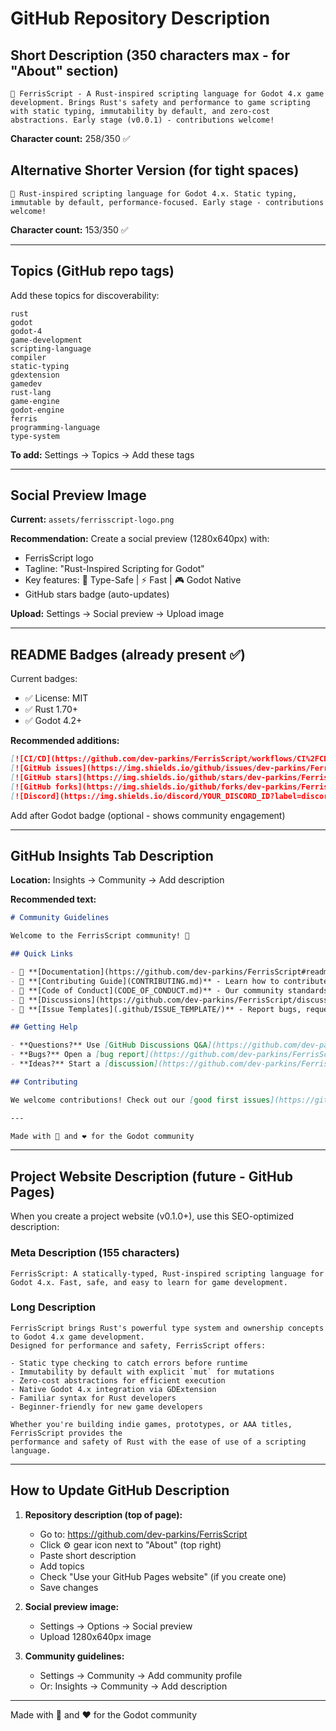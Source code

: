 # GitHub Repository Description

## Short Description (350 characters max - for "About" section)

```
🦀 FerrisScript - A Rust-inspired scripting language for Godot 4.x game development. Brings Rust's safety and performance to game scripting with static typing, immutability by default, and zero-cost abstractions. Early stage (v0.0.1) - contributions welcome!
```

**Character count:** 258/350 ✅

## Alternative Shorter Version (for tight spaces)

```
🦀 Rust-inspired scripting language for Godot 4.x. Static typing, immutable by default, performance-focused. Early stage - contributions welcome!
```

**Character count:** 153/350 ✅

---

## Topics (GitHub repo tags)

Add these topics for discoverability:

```
rust
godot
godot-4
game-development
scripting-language
compiler
static-typing
gdextension
gamedev
rust-lang
game-engine
godot-engine
ferris
programming-language
type-system
```

**To add:** Settings → Topics → Add these tags

---

## Social Preview Image

**Current:** `assets/ferrisscript-logo.png`

**Recommendation:** Create a social preview (1280x640px) with:

- FerrisScript logo
- Tagline: "Rust-Inspired Scripting for Godot"
- Key features: 🦀 Type-Safe | ⚡ Fast | 🎮 Godot Native
- GitHub stars badge (auto-updates)

**Upload:** Settings → Social preview → Upload image

---

## README Badges (already present ✅)

Current badges:

- ✅ License: MIT
- ✅ Rust 1.70+
- ✅ Godot 4.2+

**Recommended additions:**

```markdown
[![CI/CD](https://github.com/dev-parkins/FerrisScript/workflows/CI%2FCD/badge.svg)](https://github.com/dev-parkins/FerrisScript/actions)
[![GitHub issues](https://img.shields.io/github/issues/dev-parkins/FerrisScript)](https://github.com/dev-parkins/FerrisScript/issues)
[![GitHub stars](https://img.shields.io/github/stars/dev-parkins/FerrisScript)](https://github.com/dev-parkins/FerrisScript/stargazers)
[![GitHub forks](https://img.shields.io/github/forks/dev-parkins/FerrisScript)](https://github.com/dev-parkins/FerrisScript/network)
[![Discord](https://img.shields.io/discord/YOUR_DISCORD_ID?label=discord&logo=discord)](YOUR_DISCORD_LINK)
```

Add after Godot badge (optional - shows community engagement)

---

## GitHub Insights Tab Description

**Location:** Insights → Community → Add description

**Recommended text:**

```markdown
# Community Guidelines

Welcome to the FerrisScript community! 🦀

## Quick Links

- 📖 **[Documentation](https://github.com/dev-parkins/FerrisScript#readme)** - Get started with FerrisScript
- 🤝 **[Contributing Guide](CONTRIBUTING.md)** - Learn how to contribute
- 📜 **[Code of Conduct](CODE_OF_CONDUCT.md)** - Our community standards
- 💬 **[Discussions](https://github.com/dev-parkins/FerrisScript/discussions)** - Ask questions, share ideas
- 🐛 **[Issue Templates](.github/ISSUE_TEMPLATE/)** - Report bugs, request features

## Getting Help

- **Questions?** Use [GitHub Discussions Q&A](https://github.com/dev-parkins/FerrisScript/discussions/categories/q-a)
- **Bugs?** Open a [bug report](https://github.com/dev-parkins/FerrisScript/issues/new?template=bug_report.md)
- **Ideas?** Start a [discussion](https://github.com/dev-parkins/FerrisScript/discussions/categories/ideas) or [feature request](https://github.com/dev-parkins/FerrisScript/issues/new?template=feature_request.md)

## Contributing

We welcome contributions! Check out our [good first issues](https://github.com/dev-parkins/FerrisScript/labels/good%20first%20issue) to get started.

---

Made with 🦀 and ❤️ for the Godot community
```

---

## Project Website Description (future - GitHub Pages)

When you create a project website (v0.1.0+), use this SEO-optimized description:

### Meta Description (155 characters)

```
FerrisScript: A statically-typed, Rust-inspired scripting language for Godot 4.x. Fast, safe, and easy to learn for game development.
```

### Long Description

```
FerrisScript brings Rust's powerful type system and ownership concepts to Godot 4.x game development. 
Designed for performance and safety, FerrisScript offers:

- Static type checking to catch errors before runtime
- Immutability by default with explicit `mut` for mutations
- Zero-cost abstractions for efficient execution
- Native Godot 4.x integration via GDExtension
- Familiar syntax for Rust developers
- Beginner-friendly for new game developers

Whether you're building indie games, prototypes, or AAA titles, FerrisScript provides the 
performance and safety of Rust with the ease of use of a scripting language.
```

---

## How to Update GitHub Description

1. **Repository description (top of page):**
   - Go to: https://github.com/dev-parkins/FerrisScript
   - Click ⚙️ gear icon next to "About" (top right)
   - Paste short description
   - Add topics
   - Check "Use your GitHub Pages website" (if you create one)
   - Save changes

2. **Social preview image:**
   - Settings → Options → Social preview
   - Upload 1280x640px image

3. **Community guidelines:**
   - Settings → Community → Add community profile
   - Or: Insights → Community → Add description

---

Made with 🦀 and ❤️ for the Godot community
